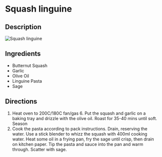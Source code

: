 # Squash linguine

## Description
![Squash linguine](https://www.themealdb.com/images/media/meals/wxswxy1511452625.jpg "Squash linguine")

## Ingredients
- Butternut Squash
- Garlic
- Olive Oil
- Linguine Pasta
- Sage

## Directions
1. Heat oven to 200C/180C fan/gas 6. Put the squash and garlic on a baking tray and drizzle with the olive oil. Roast for 35-40 mins until soft. Season
2. Cook the pasta according to pack instructions. Drain, reserving the water. Use a stick blender to whizz the squash with 400ml cooking water. Heat some oil in a frying pan, fry the sage until crisp, then drain on kitchen paper. Tip the pasta and sauce into the pan and warm through. Scatter with sage.
